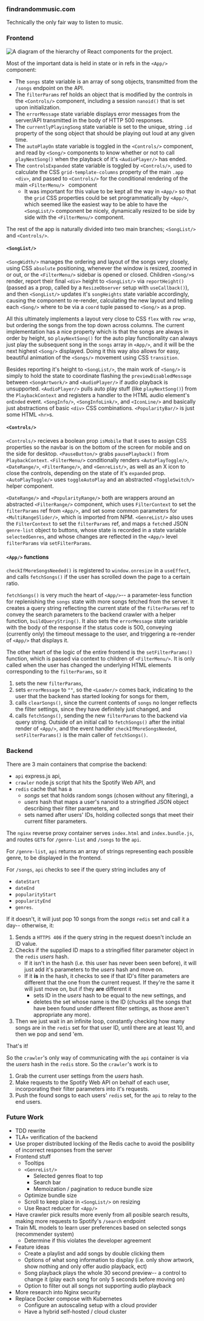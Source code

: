 ### findrandommusic.com
Technically the only fair way to listen to music.

### Frontend
![A diagram of the hierarchy of React components for the project.](/doc/components_diagram.png)

Most of the important data is held in state or in refs in the `<App/>` component:
- The `songs` state variable is an array of song objects, transmitted from the `/songs` endpoint on the API.
- The `filterParams` ref holds an object that is modified by the controls in the `<Controls/>` component, including a session `nanoid()` that is set upon initialization.
-  The `errorMessage` state variable displays error messages from the server/API transmitted in the body of HTTP 500 responses.
-  The `currentlyPlayingSong` state variable is set to the unique, string `.id` property of the song object that should be playing out loud at any given time.
-  The `autoPlayOn` state variable is toggled in the `<Controls/>` component, and read by `<Song/>` components to know whether or not to call `playNextSong()` when the playback of it's `<AudioPlayer/>` has ended.
-  The `controlsExpanded` state variable is toggled by `<Controls/>`, used to calculate the CSS `grid-template-columns` property of the main `.app` `<div>`, and passed to `<Controls/>` for the conditional rendering of the main `<FilterMenu/> ` component
   - It was important for this value to be kept all the way in `<App/>` so that the `grid` CSS properties could be set programmatically by `<App/>`, which seemed like the easiest way to be able to have the `<SongList/>` component be nicely, dynamically resized to be side by side with the `<FilterMenu/>` component.

The rest of the app is naturally divided into two main branches; `<SongList/>` and `<Controls/>`.

#### `<SongList/>`

`<SongWidth/>` manages the ordering and layout of the songs very closely, using CSS `absolute` positioning, whenever the window is resized, zoomed in or out, or the `<FilterMenu/>` sidebar is opened or closed. Children `<Song/>`s render, report their final `<div>` height to `<SongList/>` via `reportHeight()` (passed as a prop, called by a `ResizeObserver` setup with `useCallback()`), and then `<SongList/>` updates it's `songHeights` state variable accordingly, causing the component to re-render, calculating the new layout and telling each `<Song/>` where to be via a `coord` tuple passed to `<Song/>` as a prop. 

All this ultimately implements a layout very close to CSS `flex` with `row wrap`, but ordering the songs from the top down across columns. The current implementation has a nice property which is that the songs are always in order by height, so `playNextSong()` for the auto play functionality can always just play the subsequent song in the `songs` array in `<App/>`, and it will be the next highest `<Song/>` displayed. Doing it this way also allows for easy, beautiful animation of the `<Songs/>` movement using CSS `transition`.

Besides reporting it's height to `<SongList/>`, the main work of `<Song/>` is simply to hold the state to coordinate flashing the `previewDisabledMessage` between `<SongArtwork/>` and `<AudioPlayer/>` if audio playback is unsupported. `<AudioPlayer/>` pulls auto play stuff (like `playNextSong()`) from the `PlaybackContext` and registers a handler to the HTML audio element's `onEnded` event. `<SongInfo/>`, `<SongInfoLink/>`, and `<IconLine/>` and basically just abstractions of basic `<div>` CSS combinations. `<PopularityBar/>` is just some HTML `<hr>`s.

#### `<Controls/>`

`<Controls/>` recieves a boolean prop `isMobile` that it uses to assign CSS properties so the navbar is on the bottom of the screen for mobile and on the side for desktop. `<PauseButton/>` grabs `pausePlayback()` from `PlaybackContext`. `<FilterMenu/>` conditionally renders `<AutoPlayToggle/>`, `<DateRange/>`, `<FilterRange/>`, and `<GenreList/>`, as well as an X icon to close the controls, depending on the state of it's `expanded` prop. `<AutoPlayToggle/>` uses `toggleAutoPlay` and an abstracted `<ToggleSwitch/>` helper component. 

`<DateRange/>` and `<PopularityRange/>` both are wrappers around an abstracted `<FilterRange/>` component, which uses `FilterContext` to set the `filterParams` ref from `<App/>`, and set some common parameters for `<MultiRangeSlider/>`, which is imported from NPM. `<GenreList/>` also uses the `FilterContext` to set the `filterParams` ref, and maps a `fetch`ed JSON `genre-list` object to buttons, whose state is recorded in a state variable `selectedGenres`, and whose changes are reflected in the `<App/>` level `filterParams` via `setFilterParams`.

#### `<App/>` functions

`checkIfMoreSongsNeeded()` is registered to `window.onresize` in a `useEffect`, and calls `fetchSongs()` if the user has scrolled down the page to a certain ratio.

`fetchSongs()` is very much the heart of `<App/>`-- a parameter-less function for replenishing the `songs` state with more songs fetched from the server. It creates a query string reflecting the current state of the `filterParams` ref to convey the search parameters to the backend crawler with a helper function, `buildQueryString()`. It also sets the `errorMessage` state variable with the body of the response if the status code is 500, conveying (currently only) the timeout message to the user, and triggering a re-render of `<App/>` that displays it.

The other heart of the logic of the entire frontend is the `setFilterParams()` function, which is passed via context to children of `<FilterMenu/>`. It is only called when the user has changed the underlying HTML elements corresponding to the `filterParams`, so it
1. sets the new `filterParams`,
2. sets `errorMessage` to `""`, so the `<Loader/>` comes back, indicating to the user that the backend has started looking for songs for them,
3. calls `clearSongs()`, since the current contents of `songs` no longer reflects the filter settings, since they have definitely just changed, and
4. calls `fetchSongs()`, sending the new `filterParams` to the backend via query string.
Outside of an initial call to `fetchSongs()` after the initial render of `<App/>`, and the event handler `checkIfMoreSongsNeeded`, `setFilterParams()` is the main caller of `fetchSongs()`.

### Backend
There are 3 main containers that comprise the backend:
- `api` express.js api,
- `crawler` node.js script that hits the Spotify Web API, and
- `redis` cache that has a
  - *songs* set that holds random songs (chosen without any filtering), a
  - *users* hash that maps a user's nanoid to a stringified JSON object describing their filter parameters, and
  - sets named after users' IDs, holding collected songs that meet their current filter parameters.

The `nginx` reverse proxy container serves `index.html` and `index.bundle.js`, and routes `GET`s for `/genre-list` and `/songs` to the `api`.

For `/genre-list`, `api` returns an array of strings representing each possible genre, to be displayed in the frontend.

For `/songs`, `api` checks to see if the query string includes any of
- `dateStart`
- `dateEnd`
- `popularityStart`
- `popularityEnd`
- `genres`.

If it doesn't, it will just pop 10 songs from the *songs* `redis` set and call it a day-- otherwise, it:
1. Sends a `HTTPS 406` if the query string in the request doesn't include an ID value.
2. Checks if the supplied ID maps to a stringified filter parameter object in the `redis` *users* hash.
   + If it isn't in the hash (i.e. this user has never been seen before), it will just add it's parameters to the *users* hash and move on.
   + If it **is** in the hash, it checks to see if that ID's filter parameters are different that the one from the current request. If they're the same it will just move on, but if they **are** different it
     - sets ID in the *users* hash to be equal to the new settings, and
     - deletes the set whose name is the ID (chucks all the songs that have been found under different filter settings, as those aren't appropriate any more).
3. Then we just wait in an infinite loop, constantly checking how many songs are in the `redis` set for that user ID, until there are at least 10, and then we pop and send 'em.

That's it!

So the `crawler`'s only way of communicating with the `api` container is via the *users* hash in the `redis` store. So the `crawler`'s work is to
1. Grab the current user settings from the *users* hash.
2. Make requests to the Spotify Web API on behalf of each user, incorporating their filter parameters into it's requests.
3. Push the found songs to each users' `redis` set, for the `api` to relay to the end users.

### Future Work
- TDD rewrite
- TLA+ verification of the backend
- Use proper distributed locking of the Redis cache to avoid the posibility of incorrect responses from the server
- Frontend stuff
  - Tooltips
  - `<GenreList/>`
    - Selected genres float to top  
    - Search bar
    - Memoization / pagination to reduce bundle size
  - Optimize bundle size
  - Scroll to keep place in `<SongList/>` on resizing
  - Use React reducer for `<App/>`
- Have crawler pick results more evenly from all posible search results, making more requests to Spotify's `/search` endpoint
- Train ML models to learn user preferences based on selected songs (recommender system)
  - Determine if this violates the developer agreement 
- Feature ideas
  - Create a playlist and add songs by double clicking them
  - Options of what song information to display (i.e. only show artwork, show nothing and only offer audio playback, ect)
  - Song playback plays the whole 30 second preview-- a control to change it (play each song for only 5 seconds before moving on)
  - Option to filter out all songs not supporting audio playback
- More research into Nginx security
- Replace Docker compose with Kubernetes
  - Configure an autoscaling setup with a cloud provider
  - Have a hybrid self-hosted / cloud cluster
